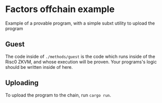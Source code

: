 # Factors offchain example

Example of a provable program, with a simple subxt utility to upload the program

## Guest
The code inside of `./methods/guest` is the code which runs inside of the Risc0 ZKVM, and whose execution will be proven. Your programs's logic should be written inside of here.

## Uploading
To upload the program to the chain, run `cargo run`.